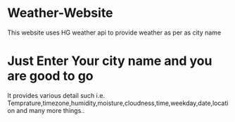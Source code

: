 # Weather-Website
This website uses HG weather api to provide weather as per as city name

# Just Enter Your city name and you are good to go
It provides various detail such i.e. Temprature,timezone,humidity,moisture,cloudness,time,weekday,date,location and many more things..